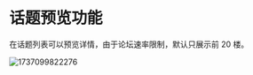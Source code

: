 # 话题预览功能

在话题列表可以预览详情，由于论坛速率限制，默认只展示前 20 楼。

![1737099822276](https://imgurl.zishu.me/2025/01/1737099822276.webp)
